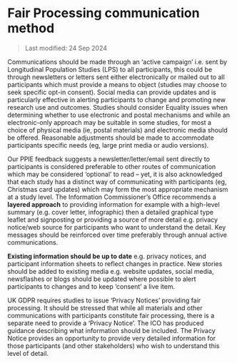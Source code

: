 # Fair Processing communication method

>Last modified: 24 Sep 2024

Communications should be made through an ‘active campaign’ i.e. sent by Longitudinal Population 
Studies (LPS) to all participants, this could be through newsletters or letters sent either electronically 
or mailed out to all participants which must provide a means to object (studies may choose to seek 
specific opt-in consent). Social media can provide updates and is particularly effective in alerting 
participants to change and promoting new research use and outcomes.
Studies should consider Equality issues when determining whether to use electronic and postal 
mechanisms and while an electronic-only approach may be suitable in some studies, for most a 
choice of physical media (ie, postal materials) and electronic media should be offered. Reasonable 
adjustments should be made to accommodate participants specific needs (eg, large print media or 
audio versions).

Our PPIE feedback suggests a newsletter/letter/email sent directly to participants is considered 
preferable to other routes of communication which may be considered ‘optional’ to read – yet, it is 
also acknowledged that each study has a distinct way of communicating with participants (eg, 
Christmas card updates) which may form the most appropriate mechanism at a study level.
The Information Commissioner’s Office recommends a **layered approach** to providing information 
for example with a high-level summary (e.g. cover letter, infographic) then a detailed graphical type 
leaflet and signposting or providing a source of more detail e.g. privacy notice/web source for 
participants who want to understand the detail. Key messages should be reinforced over time 
preferably through annual active communications.

**Existing information should be up to date** e.g. privacy notices, and participant information sheets to 
reflect changes in practice. New stories should be added to existing media e.g. website updates, 
social media, newsflashes or blogs should be updated where possible to alert participants to changes 
and to keep ‘consent’ a live item.

UK GDPR requires studies to issue ‘Privacy Notices’ providing fair processing. It should be stressed 
that while all materials and other communications with participants constitute fair processing, there 
is a separate need to provide a ‘Privacy Notice’. The ICO has produced guidance describing what 
information should be included. The Privacy Notice provides an opportunity to provide very detailed 
information for those participants (and other stakeholders) who wish to understand this level of 
detail.

